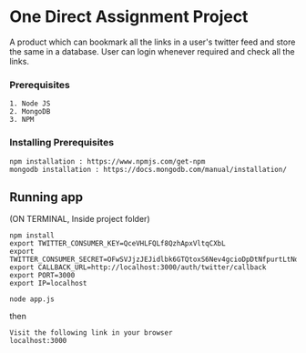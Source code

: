 # One Direct Assignment Project
A product which can bookmark all the links in a user's twitter feed and store the same in a database. User can login whenever required and check all the links.

### Prerequisites
```
1. Node JS
2. MongoDB
3. NPM
```

### Installing Prerequisites
```
npm installation : https://www.npmjs.com/get-npm
mongodb installation : https://docs.mongodb.com/manual/installation/ 
```




## Running app

(ON TERMINAL, Inside project folder)
```
npm install 
export TWITTER_CONSUMER_KEY=QceVHLFQLf8QzhApxVltqCXbL
export TWITTER_CONSUMER_SECRET=OFwSVJjzJEJidlbk6GTQtoxS6Nev4gcioDpDtNfpurtLtNdXJ9
export CALLBACK_URL=http://localhost:3000/auth/twitter/callback
export PORT=3000
export IP=localhost

node app.js
```
then

```
Visit the following link in your browser   
localhost:3000
```




